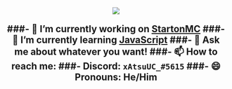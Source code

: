 <h2 align="center">
  <a href="https://github.com/xAtsuUC">
    <img align="center" src="https://github-readme-stats.vercel.app/api/?username=xAtsuUC&show_icons=true&theme=onedark">
  </a>
  <br>
  
###- 🔭 I’m currently working on [StartonMC](https://startonmc.com)
###- 🌱 I’m currently learning [JavaScript](https://js.org)
###- 💬 Ask me about whatever you want!
###- 📫 How to reach me:
  ###- Discord: `xAtsuUC_#5615`
###- 😄 Pronouns: He/Him

<!--

**xAtsuUC/xAtsuUC** is a ✨ _special_ ✨ repository because its `README.md` (this file) appears on your GitHub profile.

Here are some ideas to get you started:

-->
